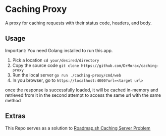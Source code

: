 # Caching Proxy

A proxy for caching requests with their status code, headers, and body.

## Usage

Important: You need Golang installed to run this app.

1. Pick a location
   `cd your/desired/directory`
2. Copy the source code
   `git clone https://github.com/DrMorax/caching-proxy`
3. Run the local server
   `go run ./caching-proxy/cmd/web`
4. In you browser, go to
   `https://localhost:4000?url=<target url>`

once the response is successfully loaded, it will be cached in-memory and retrieved from it in the second attempt to access the same url with the same method

## Extras

This Repo serves as a solution to [Roadmap.sh Caching Server Problem](https://roadmap.sh/projects/caching-server)
